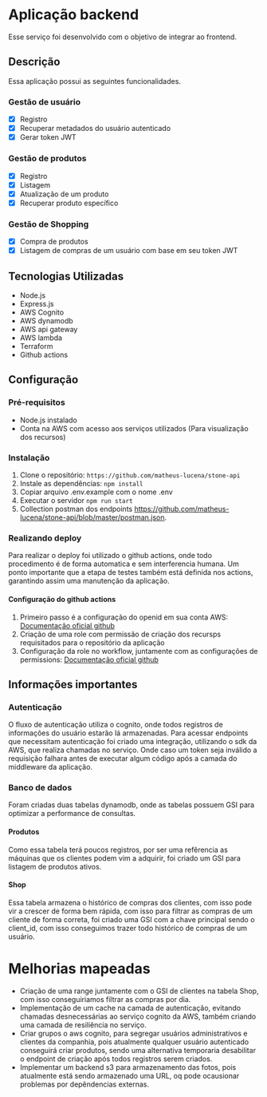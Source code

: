 # Aplicação backend

Esse serviço foi desenvolvido com o objetivo de integrar ao frontend.

## Descrição
Essa aplicação possui as seguintes funcionalidades.

### Gestão de usuário

- [x] Registro
- [x] Recuperar metadados do usuário autenticado
- [x] Gerar token JWT

### Gestão de produtos

- [x] Registro
- [x] Listagem
- [x] Atualização de um produto
- [x] Recuperar produto específico

### Gestão de Shopping

- [x] Compra de produtos
- [x] Listagem de compras de um usuário com base em seu token JWT

## Tecnologias Utilizadas

- Node.js
- Express.js
- AWS Cognito
- AWS dynamodb
- AWS api gateway
- AWS lambda
- Terraform
- Github actions

## Configuração

### Pré-requisitos

- Node.js instalado
- Conta na AWS com acesso aos serviços utilizados (Para visualização dos recursos)

### Instalação

1. Clone o repositório: `https://github.com/matheus-lucena/stone-api`
2. Instale as dependências: `npm install`
3. Copiar arquivo .env.example com o nome .env
4. Executar o servidor `npm run start`
5. Collection postman dos endpoints https://github.com/matheus-lucena/stone-api/blob/master/postman.json.


### Realizando deploy

Para realizar o deploy foi utilizado o github actions, onde todo procedimento é de forma automatica e sem interferencia humana. Um ponto importante que a etapa de testes também está definida nos actions, garantindo assim uma manutenção da aplicação.

#### Configuração do github actions

1. Primeiro passo é a configuração do openid em sua conta AWS: [Documentação oficial github](https://docs.github.com/en/actions/deployment/security-hardening-your-deployments/configuring-openid-connect-in-amazon-web-services#adding-the-identity-provider-to-aws)
2. Criação de uma role com permissão de criação dos recursps requisitados para o repositório da aplicação
3. Configuração da role no workflow, juntamente com as configurações de permissions: [Documentação oficial github](https://docs.github.com/en/actions/deployment/security-hardening-your-deployments/configuring-openid-connect-in-amazon-web-services#adding-permissions-settings)

## Informações importantes

### Autenticação
O fluxo de autenticação utiliza o cognito, onde todos registros de informações do usuário estarão lá armazenadas.
Para acessar endpoints que necessitam autenticação foi criado uma integração, utilizando o sdk da AWS, que realiza chamadas no serviço. Onde caso um token seja inválido a requisição falhara antes de executar algum código após a camada do middleware da aplicação.


### Banco de dados
Foram criadas duas tabelas dynamodb, onde as tabelas possuem GSI para optimizar a performance de consultas.

#### Produtos
Como essa tabela terá poucos registros, por ser uma refêrencia as máquinas que os clientes podem vim a adquirir, foi criado um GSI para listagem de produtos ativos.

#### Shop
Essa tabela armazena o histórico de compras dos clientes, com isso pode vir a crescer de forma bem rápida, com isso para filtrar as compras de um cliente de forma correta, foi criado uma GSI com a chave principal sendo o client_id, com isso conseguimos trazer todo histórico de compras de um usuário.


# Melhorias mapeadas

- Criação de uma range juntamente com o GSI de clientes na tabela Shop, com isso conseguiriamos filtrar as compras por dia.
- Implementação de um cache na camada de autenticação, evitando chamadas desnecessárias ao serviço cognito da AWS, também criando uma camada de resiliência no serviço.
- Criar grupos o aws cognito, para segregar usuários administrativos e clientes da companhia, pois atualmente qualquer usuário autenticado conseguirá criar produtos, sendo uma alternativa temporaria desabilitar o endpoint de criação após todos registros serem criados.
- Implementar um backend s3 para armazenamento das fotos, pois atualmente está sendo armazenado uma URL, oq pode ocausionar problemas por depêndencias externas.
